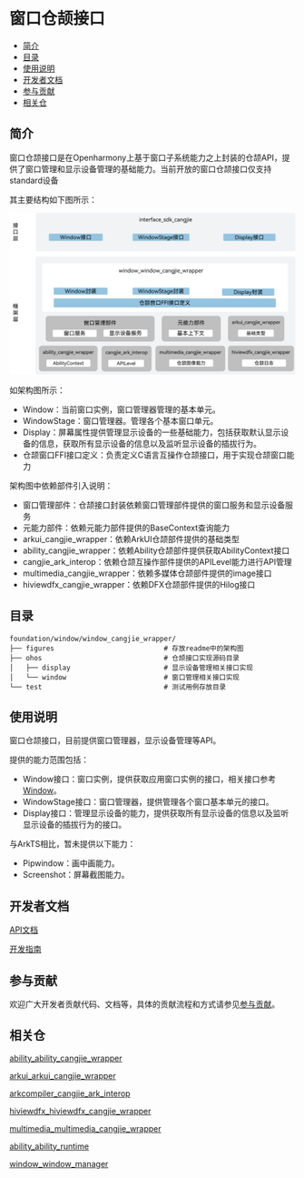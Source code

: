 # 窗口仓颉接口<a name="ZH-CN_TOPIC_0000001076213364"></a>

-   [简介](#section15701932113019)
-   [目录](#section1791423143211)
-   [使用说明](#section171384529150)
-   [开发者文档](#section171384529152)
-   [参与贡献](#section171384529153)
-   [相关仓](#section171384529156)

## 简介<a name="section15701932113019"></a>

窗口仓颉接口是在Openharmony上基于窗口子系统能力之上封装的仓颉API，提供了窗口管理和显示设备管理的基础能力。当前开放的窗口仓颉接口仅支持standard设备

其主要结构如下图所示：

![仓颉window封装层](./figures/window_window_cangjie_wrapper.png)

如架构图所示：

- Window：当前窗口实例，窗口管理器管理的基本单元。
- WindowStage：窗口管理器。管理各个基本窗口单元。
- Display：屏幕属性提供管理显示设备的一些基础能力，包括获取默认显示设备的信息，获取所有显示设备的信息以及监听显示设备的插拔行为。
- 仓颉窗口FFI接口定义：负责定义C语言互操作仓颉接口，用于实现仓颉窗口能力

架构图中依赖部件引入说明：

- 窗口管理部件：仓颉接口封装依赖窗口管理部件提供的窗口服务和显示设备服务
- 元能力部件：依赖元能力部件提供的BaseContext查询能力
- arkui_cangjie_wrapper：依赖ArkUI仓颉部件提供的基础类型
- ability_cangjie_wrapper：依赖Ability仓颉部件提供获取AbilityContext接口
- cangjie_ark_interop：依赖仓颉互操作部件提供的APILevel能力进行API管理
- multimedia_cangjie_wrapper：依赖多媒体仓颉部件提供的image接口
- hiviewdfx_cangjie_wrapper：依赖DFX仓颉部件提供的Hilog接口

## 目录<a name="section1791423143211"></a>
```
foundation/window/window_cangjie_wrapper/
├── figures                           # 存放readme中的架构图
├── ohos                              # 仓颉接口实现源码目录
│   ├── display                       # 显示设备管理相关接口实现
│   └── window                        # 窗口管理相关接口实现
└── test                              # 测试用例存放目录
```

## 使用说明<a name="section171384529150"></a>

窗口仓颉接口，目前提供窗口管理器，显示设备管理等API。

提供的能力范围包括：
- Window接口：窗口实例，提供获取应用窗口实例的接口，相关接口参考[Window](https://gitcode.com/openharmony-sig/arkcompiler_cangjie_ark_interop/blob/master/doc/API_Reference/source_zh_cn/arkui-cj/cj-apis-window.md)。
- WindowStage接口：窗口管理器，提供管理各个窗口基本单元的接口。
- Display接口：管理显示设备的能力，提供获取所有显示设备的信息以及监听显示设备的插拔行为的接口。

与ArkTS相比，暂未提供以下能力：
- Pipwindow：画中画能力。
- Screenshot：屏幕截图能力。

## 开发者文档<a name="section171384529152"></a>

[API文档](https://gitcode.com/openharmony-sig/arkcompiler_cangjie_ark_interop/blob/master/doc/API_Reference/source_zh_cn/arkui-cj/cj-apis-window.md)

[开发指南](https://gitcode.com/openharmony-sig/arkcompiler_cangjie_ark_interop/blob/master/doc/Dev_Guide/summary_cjnative_ohos.md)

## 参与贡献<a name="section171384529153"></a>

欢迎广大开发者贡献代码、文档等，具体的贡献流程和方式请参见[参与贡献](https://gitcode.com/openharmony/docs/blob/master/zh-cn/contribute/%E5%8F%82%E4%B8%8E%E8%B4%A1%E7%8C%AE.md)。

## 相关仓<a name="section171384529156"></a>

[ability_ability_cangjie_wrapper](https://gitcode.com/openharmony-sig/ability_ability_cangjie_wrapper)

[arkui_arkui_cangjie_wrapper](https://gitcode.com/openharmony-sig/arkui_arkui_cangjie_wrapper)

[arkcompiler_cangjie_ark_interop](https://gitcode.com/openharmony-sig/arkcompiler_cangjie_ark_interop)

[hiviewdfx_hiviewdfx_cangjie_wrapper](https://gitcode.com/openharmony-sig/hiviewdfx_hiviewdfx_cangjie_wrapper)

[multimedia_multimedia_cangjie_wrapper](https://gitcode.com/openharmony-sig/multimedia_multimedia_cangjie_wrapper)

[ability_ability_runtime](https://gitcode.com/openharmony/ability_ability_runtime)

[window_window_manager](https://gitcode.com/openharmony/window_window_manager)
